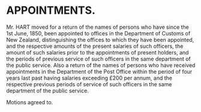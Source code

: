 # APPOINTMENTS.

Mr. HART moved for a return of the names of persons who have since the 1st June, 1850, been appointed to offices in the Department of Customs of New Zealand, distinguishing the offices to which they have been appointed, and the respective amounts of the present salaries of such officers, the amount of such salaries prior to the appointments of present holders, and the periods of previous service of such officers in the same department of the public service. Also a return of the names of persons who have received appointments in the Department of the Post Office within the period of four years last past having salaries exceeding £200 per annum, and the respective previous periods of service of such officers in the same department of the public service.

Motions agreed to.